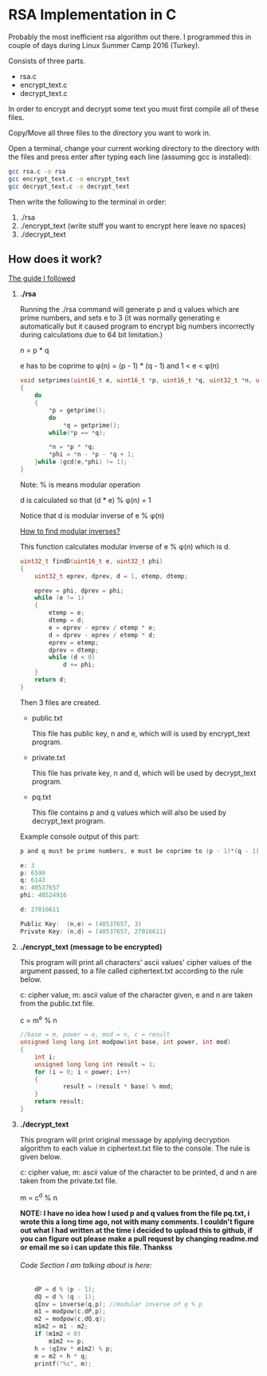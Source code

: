 # RSA Implementation in C
Probably the most inefficient rsa algorithm out there. I programmed this in couple of days during Linux Summer Camp 2016 (Turkey).

Consists of three parts.
* rsa.c
* encrypt_text.c
* decrypt_text.c

In order to encrypt and decrypt some text you must first compile all of these files.

Copy/Move all three files to the directory you want to work in.

Open a terminal, change your current working directory to the directory with the files and press enter after typing each line (assuming gcc is installed):
```bash
gcc rsa.c -o rsa
gcc encrypt_text.c -o encrypt_text
gcc decrypt_text.c -o decrypt_text
```

Then write the following to the terminal in order:
1. ./rsa
2. ./encrypt_text (write stuff you want to encrypt here leave no spaces)
2. ./decrypt_text

## How does it work?
[The guide I followed](https://www.cs.utexas.edu/~mitra/honors/soln.html)

1. **./rsa**

    Running the ./rsa command will generate p and q values which are prime numbers, and sets e to 3 (it was normally generating e automatically but it caused program to encrypt big numbers incorrectly  during calculations due to 64 bit limitation.)

    n = p * q
   
    e has to be coprime to φ(n) = (p - 1) * (q - 1) and 1 < e < φ(n)

    ```c
    void setprimes(uint16_t e, uint16_t *p, uint16_t *q, uint32_t *n, uint32_t *phi) //φ(n) = phi
    {
	    do
	    {
		    *p = getprime();
		    do
			    *q = getprime();
		    while(*p == *q);

		    *n = *p * *q;
		    *phi = *n - *p - *q + 1;
	    }while (gcd(e,*phi) != 1);
    }
    ```
    Note: % is means modular operation

    d is calculated so that (d * e) % φ(n) = 1
    
    Notice that d is modular inverse of e % φ(n)

    [How to find modular inverses?](https://www.khanacademy.org/computing/computer-science/cryptography/modarithmetic/a/modular-inverses)

    This function calculates modular inverse of e % φ(n) which is d.
    ```c
    uint32_t findD(uint16_t e, uint32_t phi)
    {
	    uint32_t eprev, dprev, d = 1, etemp, dtemp;

	    eprev = phi, dprev = phi;
	    while (e != 1)
	    {
		    etemp = e;
		    dtemp = d;
		    e = eprev - eprev / etemp * e;
		    d = dprev - eprev / etemp * d;
		    eprev = etemp;
		    dprev = dtemp;
		    while (d < 0)
			    d += phi;
	    }
	    return d;
    }
    ```

    Then 3 files are created.

    * public.txt

       This file has public key, n and e, which will is used by encrypt_text program.
      
    * private.txt

       This file has private key, n and d, which will be used by decrypt_text program.

    * pq.txt

       This file contains p and q values which will also be used by decrypt_text program.
    
    Example console output of this part:

    ```c
    p and q must be prime numbers, e must be coprime to (p - 1)*(q - 1)

    e: 3
    p: 6599
    q: 6143
    n: 40537657
    phi: 40524916

    d: 27016611

    Public Key:  (n,e) = (40537657, 3)
    Private Key: (n,d) = (40537657, 27016611)
    ```
    
2. **./encrypt_text (message to be encrypted)**

    This program will print all characters' ascii values' cipher values of the argument passed, to a file called ciphertext.txt according to the rule below.
    
    c: cipher value, m: ascii value of the character given, e and n are taken from the public.txt file.
    
    c = m<sup>e</sup> % n

    ```c
    //base = m, power = e, mod = n, c = result
    unsigned long long int modpow(int base, int power, int mod)
    {
        int i;
        unsigned long long int result = 1;
        for (i = 0; i < power; i++)
        {
                result = (result * base) % mod;
        }
        return result;
    }
    ```

3. **./decrypt_text**

    This program will print original message by applying decryption algorithm to each value in ciphertext.txt file to the console. The rule is given below.

    c: cipher value, m: ascii value of the character to be printed, d and n are taken from the private.txt file.

    m = c<sup>d</sup> % n

    **NOTE: I have no idea how I used p and q values from the file pq.txt, i wrote this a long time ago, not with many comments. I couldn't figure out what I had written at the time i decided to upload this to github, if you can figure out please make a pull request by changing readme.md or email me so i can update this file. Thankss**
    
    ###### Code Section I am talking about is here:

    ```c
        dP = d % (p - 1);
        dQ = d % (q - 1);
        qInv = inverse(q,p); //modular inverse of q % p
        m1 = modpow(c,dP,p);
        m2 = modpow(c,dQ,q);
        m1m2 = m1 - m2;
        if (m1m2 < 0)
            m1m2 += p;
        h = (qInv * m1m2) % p;
        m = m2 + h * q;
	    printf("%c", m);
    ```
